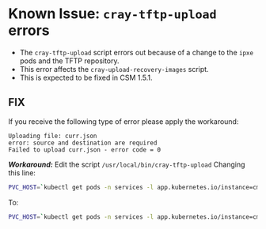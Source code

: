 
# Known Issue: `cray-tftp-upload` errors

* The `cray-tftp-upload` script errors out because of a change to the `ipxe` pods and the TFTP repository.
* This error affects the `cray-upload-recovery-images` script.
* This is expected to be fixed in CSM 1.5.1.

## FIX

If you receive the following type of error please apply the workaround:

```text
Uploading file: curr.json
error: source and destination are required
Failed to upload curr.json - error code = 0
```

***Workaround:*** Edit the script `/usr/local/bin/cray-tftp-upload` Changing this line:

```bash
PVC_HOST=`kubectl get pods -n services -l app.kubernetes.io/instance=cms-ipxe -o custom-columns=NS:.metadata.name --no-headers`
```

To:

```bash
PVC_HOST=`kubectl get pods -n services -l app.kubernetes.io/instance=cms-ipxe -o custom-columns=NS:.metadata.name --no-headers | head -1`
```
